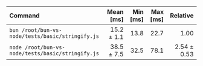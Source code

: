 | Command | Mean [ms] | Min [ms] | Max [ms] | Relative |
|:---|---:|---:|---:|---:|
| `bun /root/bun-vs-node/tests/basic/stringify.js` | 15.2 ± 1.1 | 13.8 | 22.7 | 1.00 |
| `node /root/bun-vs-node/tests/basic/stringify.js` | 38.5 ± 7.5 | 32.5 | 78.1 | 2.54 ± 0.53 |
